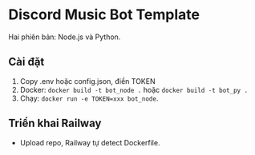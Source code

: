 # Discord Music Bot Template

Hai phiên bản: Node.js và Python.

## Cài đặt
1. Copy .env hoặc config.json, điền TOKEN
2. Docker: `docker build -t bot_node .` hoặc `docker build -t bot_py .`
3. Chạy: `docker run -e TOKEN=xxx bot_node`.

## Triển khai Railway
- Upload repo, Railway tự detect Dockerfile.
